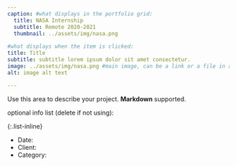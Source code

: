 ```yaml
---
caption: #what displays in the portfolio grid:
  title: NASA Internship
  subtitle: Remote 2020-2021
  thumbnail: ../assets/img/nasa.png
  
#what displays when the item is clicked:
title: Title
subtitle: subtitle lorem ipsum dolor sit amet consectetur.
image: ../assets/img/nasa.png #main image, can be a link or a file in assets/img/portfolio
alt: image alt text

---
```

Use this area to describe your project. **Markdown** supported.

optional info list (delete if not using):

{:.list-inline} 
- Date: 
- Client: 
- Category: 

